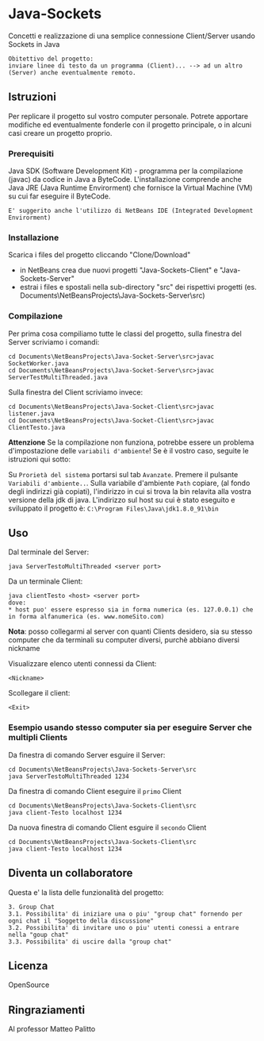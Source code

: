 
# Java-Sockets
Concetti e realizzazione di una semplice connessione Client/Server usando Sockets in Java
```
Obitettivo del progetto:
inviare linee di testo da un programma (Client)... --> ad un altro (Server) anche eventualmente remoto.
```

## Istruzioni
Per replicare il progetto sul vostro computer personale. Potrete apportare modifiche ed eventualmente fonderle con il progetto principale, o in alcuni casi creare un progetto proprio.

### Prerequisiti
Java SDK (Software Development Kit) - programma per la compilazione (javac) da codice in Java a ByteCode. L'installazione comprende anche Java JRE (Java Runtime Envirorment) che fornisce la Virtual Machine (VM) su cui far eseguire il ByteCode.
```
E' suggerito anche l'utilizzo di NetBeans IDE (Integrated Development Envirorment)
```

### Installazione
Scarica i files del progetto cliccando "Clone/Download"
* in NetBeans crea due nuovi progetti "Java-Sockets-Client" e "Java-Sockets-Server"
* estrai i files e spostali nella sub-directory "src" dei rispettivi progetti (es. Documents\NetBeansProjects\Java-Sockets-Server\src)

### Compilazione
Per prima cosa compiliamo tutte le classi del progetto, sulla finestra del Server scriviamo i comandi:
```
cd Documents\NetBeansProjects\Java-Socket-Server\src>javac SocketWorker.java
cd Documents\NetBeansProjects\Java-Socket-Server\src>javac ServerTestMultiThreaded.java
```
Sulla finestra del Client scriviamo invece:
```
cd Documents\NetBeansProjects\Java-Socket-Client\src>javac listener.java
cd Documents\NetBeansProjects\Java-Socket-Client\src>javac ClientTesto.java
```
**Attenzione** Se la compilazione non funziona, potrebbe essere un problema d'impostazione delle ```variabili d'ambiente```! Se è il vostro caso, seguite le istruzioni qui sotto:<br>

Su ```Prorietà del sistema``` portarsi sul tab ```Avanzate```. Premere il pulsante ```Variabili d'ambiente..```.
Sulla variabile d'ambiente ```Path``` copiare, (al fondo degli indirizzi già copiati), l'indirizzo in cui si trova la bin relavita alla vostra versione della jdk di java.
L'indirizzo sul host su cui è stato eseguito e sviluppato il progetto è: ```C:\Program Files\Java\jdk1.8.0_91\bin```

## Uso
Dal terminale del Server:
```
java ServerTestoMultiThreaded <server port>
```
Da un terminale Client:
```
java clientTesto <host> <server port>
dove:
* host puo' essere espresso sia in forma numerica (es. 127.0.0.1) che in forma alfanumerica (es. www.nomeSito.com)
```
**Nota**: posso collegarmi al server con quanti Clients desidero, sia su stesso computer che da terminali su computer diversi, purchè abbiano diversi nickname

Visualizzare elenco utenti connessi da Client:
```
<Nickname>
```
Scollegare il client:
```
<Exit>
```

### Esempio usando stesso computer sia per eseguire Server che multipli Clients
Da finestra di comando Server esguire il Server:
```
cd Documents\NetBeansProjects\Java-Sockets-Server\src
java ServerTestoMultiThreaded 1234
```
Da finestra di comando Client eseguire il ```primo``` Client
```
cd Documents\NetBeansProjects\Java-Sockets-Client\src
java client-Testo localhost 1234
```
Da nuova finestra di comando Client esguire il ```secondo``` Client
```
cd Documents\NetBeansProjects\Java-Sockets-Client\src
java client-Testo localhost 1234
```
## Diventa un collaboratore
Questa e' la lista delle funzionalità del progetto:
```
3. Group Chat 
3.1. Possibilita' di iniziare una o piu' "group chat" fornendo per ogni chat il "Soggetto della discussione"
3.2. Possibilita' di invitare uno o piu' utenti conessi a entrare nella "goup chat"
3.3. Possibilita' di uscire dalla "group chat"
```
 
## Licenza
OpenSource

## Ringraziamenti
Al professor Matteo Palitto
